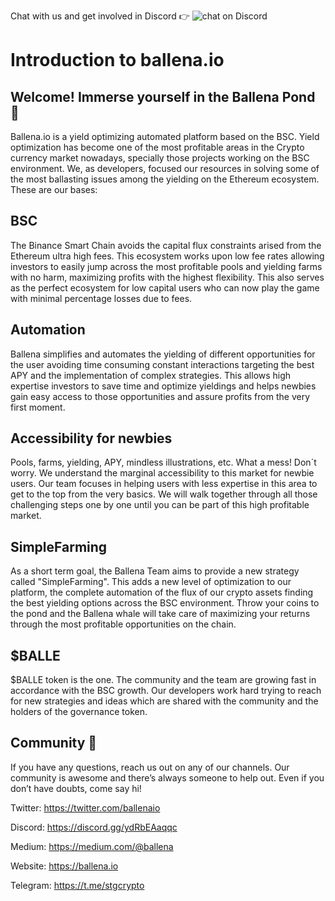 Chat with us and get involved in Discord 👉 <img src="https://img.shields.io/discord/805920662506045530?logo=discord" alt="chat on Discord"></a>

# Introduction to ballena.io

## Welcome! Immerse yourself in the Ballena Pond 🐋  <a id="welcome!-immerse-yourself-in-the-Ballena-pond"></a>

Ballena.io is a yield optimizing automated platform based on the BSC. Yield optimization has become one of the most profitable areas in the Crypto currency market nowadays, specially those projects working on the BSC environment. We, as developers, focused our resources in solving some of the most ballasting issues among the yielding on the Ethereum ecosystem. These are our bases:


## BSC

  The Binance Smart Chain avoids the capital flux constraints arised from the Ethereum ultra high fees. This ecosystem works upon low fee rates allowing investors to easily jump   across the most profitable pools and yielding farms with no harm, maximizing profits with the highest flexibility. This also serves as the perfect ecosystem for low capital     users who can now play the game with minimal percentage losses due to fees.


## Automation

  Ballena simplifies and automates the yielding of different opportunities for the user avoiding  time consuming constant interactions targeting the best APY and the               implementation of complex strategies. This allows high expertise investors to save time and optimize yieldings and helps newbies gain easy access to those opportunities and     assure profits from the very first moment.


## Accessibility for newbies

  Pools, farms, yielding, APY, mindless illustrations, etc. What a mess! Don´t worry. We understand the marginal accessibility to this market for newbie users. Our team focuses   in helping users with less expertise in this area to get to the top from the very basics. We will walk together through all those challenging steps one by one until you can     be part of this high profitable market. 

## SimpleFarming

  As a short term goal, the Ballena Team aims to provide a new strategy called "SimpleFarming". This adds a new level of optimization to our platform, the complete automation of   the flux of our crypto assets finding the best yielding options across the BSC environment. Throw your coins to the pond and the Ballena whale will take care of maximizing       your returns through the most profitable opportunities on the chain.

## $BALLE

  $BALLE token is the one. The community and the team are growing fast in accordance with the BSC growth. Our developers work hard trying to reach for new strategies and ideas     which are shared with the community and the holders of the governance token.


## Community 🐋

If you have any questions, reach us out on any of our channels. Our community is awesome and there’s always someone to help out. Even if you don’t have doubts, come say hi!

Twitter: https://twitter.com/ballenaio

Discord: https://discord.gg/ydRbEAaqqc

Medium: https://medium.com/@ballena

Website: https://ballena.io

Telegram: https://t.me/stgcrypto

